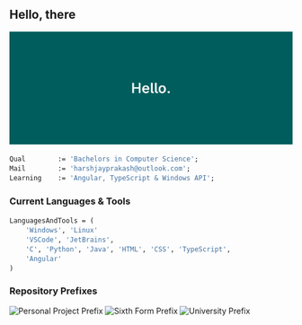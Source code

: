 ## Hello, there

![Banner](Banner.png)

```pas
Qual        := 'Bachelors in Computer Science';
Mail        := 'harshjayprakash@outlook.com';
Learning    := 'Angular, TypeScript & Windows API';
```

### Current Languages & Tools

```pas
LanguagesAndTools = (
    'Windows', 'Linux'
    'VSCode', 'JetBrains',
    'C', 'Python', 'Java', 'HTML', 'CSS', 'TypeScript',
    'Angular'
)
```

### Repository Prefixes

![Personal Project Prefix](https://img.shields.io/badge/HX_-Personal%20Project-ffffff?style=flat-square&labelColor=00585f&color=ffffff)
![Sixth Form Prefix](https://img.shields.io/badge/BPC_-Sixth%20Form-ffffff?style=flat-square&labelColor=00585f&color=ffffff)
![University Prefix](https://img.shields.io/badge/UOW_-University-ffffff?style=flat-square&labelColor=00585f&color=ffffff)
